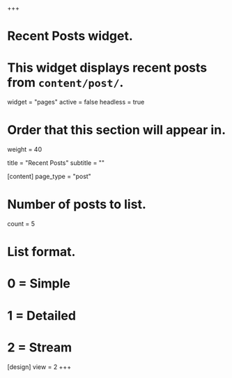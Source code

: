 +++
# Recent Posts widget.
# This widget displays recent posts from `content/post/`.
widget = "pages"
active = false
headless = true
# Order that this section will appear in.
weight = 40

title = "Recent Posts"
subtitle = ""

[content]
    page_type = "post"


# Number of posts to list.
count = 5

# List format.
#   0 = Simple
#   1 = Detailed
#   2 = Stream
[design]
view = 2
+++

